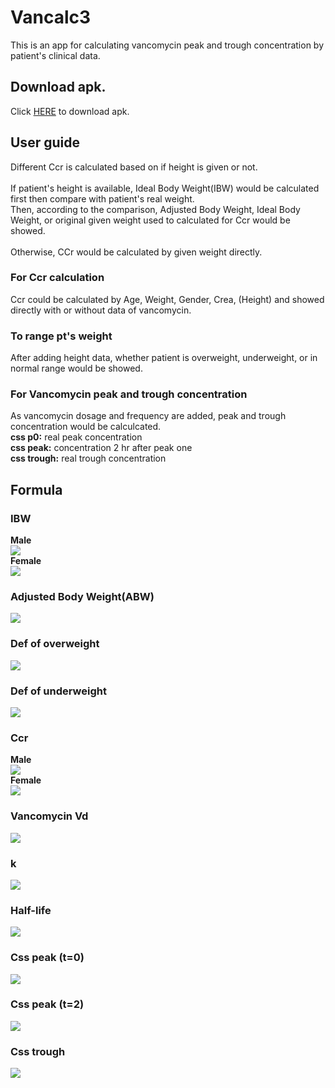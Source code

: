 # Vancalc3
This is an app for calculating vancomycin peak and trough concentration by patient's clinical data.

## Download apk.
Click [HERE](https://drive.google.com/file/d/1ljjtdPIW8FZG13WIulXnkqvkETJ0D7ux/view?usp=sharing) to download apk.

## User guide
Different Ccr is calculated based on if height is given or not. <br/>
<br/>
If patient's height is available, Ideal Body Weight(IBW) would be calculated first then compare with patient's real weight.<br/>
Then, according to the comparison, Adjusted Body Weight, Ideal Body Weight, or original given weight used to calculated for Ccr would be showed.<br/>
<br/>
Otherwise, CCr would be calculated by given weight directly.

### For Ccr calculation
Ccr could be calculated by Age, Weight, Gender, Crea, (Height) and showed directly with or without data of vancomycin.

### To range pt's weight
After adding height data, whether patient is overweight, underweight, or in normal range would be showed.

### For Vancomycin peak and trough concentration
As vancomycin dosage and frequency are added, peak and trough concentration would be calculcated. <br/>
**css p0:** real peak concentration <br/>
**css peak:** concentration 2 hr after peak one <br/>
**css trough:** real trough concentration <br/>

## Formula
### IBW
**Male** <br/>
<img src="http://chart.googleapis.com/chart?cht=tx&chl= IBW=(Height-80) \times 0.7" style="border:none;"><img/> <br/>
**Female** <br/>
<img src="http://chart.googleapis.com/chart?cht=tx&chl= IBW=(Height-70) \times 0.6" style="border:none;"><img/> <br/>
### Adjusted Body Weight(ABW)
<img src="http://chart.googleapis.com/chart?cht=tx&chl= ABW=IBW+0.4*(Weight-IBW)" style="border:none;"><img/>

### Def of overweight
<img src="http://chart.googleapis.com/chart?cht=tx&chl= Weight>(IBW \times 1.2)" style="border:none;"><img/>

### Def of underweight
<img src="http://chart.googleapis.com/chart?cht=tx&chl= Weight<IBW" style="border:none;"><img/>

### Ccr
**Male** <br/>
<img src="http://chart.googleapis.com/chart?cht=tx&chl= Ccr=\frac{(140-Age)*Weight}{(72*Crea)}" style="border:none;"><img/><br/>
**Female** <br/>
<img src="http://chart.googleapis.com/chart?cht=tx&chl= Ccr=\frac{(140-Age)*Weight*0.85}{(72*Crea)}" style="border:none;"><img/><br/>

### Vancomycin Vd
<img src="http://chart.googleapis.com/chart?cht=tx&chl= Vd_{vanco}=0.7*Weight" style="border:none;"><img/>

### k
<img src="http://chart.googleapis.com/chart?cht=tx&chl= k_{vanco}=\frac{Ccr}{Vd_{vanco}}" style="border:none;"><img/>

### Half-life
<img src="http://chart.googleapis.com/chart?cht=tx&chl= t_{\frac{1}{2}}=\frac{\ln{2}}{k_{vanco}}" style="border:none;"><img/>

### Css peak (t=0)
<img src="http://chart.googleapis.com/chart?cht=tx&chl= Css_{t=0}=\frac{Dose}{Vd_{vanco}}*\frac{1}{(1-e^{-k_{vanco}*Freq})}" style="border:none;"><img/>

### Css peak (t=2)
<img src="http://chart.googleapis.com/chart?cht=tx&chl= Css_{t=2}=Css_{peak} * e^{-k_{vanco}*2}" style="border:none;"><img/>

### Css trough
<img src="http://chart.googleapis.com/chart?cht=tx&chl= Css_{trough}=Css_{peak} * e^{-k_{vanco}*Freq}" style="border:none;"><img/>

